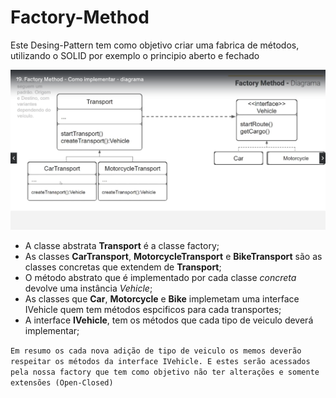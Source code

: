 # Factory-Method

Este Desing-Pattern tem como objetivo criar uma fabrica de métodos, utilizando o SOLID por exemplo o principio aberto e fechado


![diagrama_factory_method](diagrama_factory_method.png)

- A classe abstrata **Transport** é a classe factory;
- As classes **CarTransport**, **MotorcycleTransport** e **BikeTransport** são as classes concretas que extendem de **Transport**;
- O método abstrato que é implementado por cada classe _concreta_ devolve uma instância *Vehicle*;
- As classes que **Car**, **Motorcycle** e **Bike** implemetam uma interface IVehicle quem tem métodos espcificos para cada transportes;
- A interface **IVehicle**, tem os métodos que cada tipo de veiculo deverá implementar;

`Em resumo os cada nova adição de tipo de veiculo os memos deverão respeitar os métodos da interface IVehicle.
E estes serão acessados pela nossa factory que tem como objetivo não ter alterações e somente extensões (Open-Closed)`